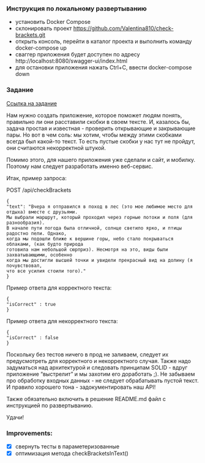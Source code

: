 ### Инструкция по локальному развертыванию

- установить Docker Compose
- склонировать проект https://github.com/Valentina810/check-brackets.git
- открыть консоль, перейти в каталог проекта и выполнить команду docker-compose up
- сваггер приложения будет доступен по адресу http://localhost:8080/swagger-ui/index.html
- для остановки приложения нажать Ctrl+C, ввести docker-compose down

### Задание 

[Ссылка на задание](https://beautifulcode.sber.ru/task/java)

Нам нужно создать приложение, которое поможет людям понять, правильно ли они расставили скобки в своем тексте. И, казалось бы, задача простая и известная - проверить открывающие и закрывающие пары. Но вот в чем соль: мы хотим, чтобы между этими скобками всегда был какой-то текст. То есть пустые скобки у нас тут не пройдут, они считаются некорректной штукой.

Помимо этого, для нашего приложения уже сделали и сайт, и мобилку. Поэтому нам следует разработать именно веб-сервис.

Итак, пример запроса:

POST /api/checkBrackets

```
{
"text": "Вчера я отправился в поход в лес (это мое любимое место для отдыха) вместе с друзьями. 
Мы выбрали маршрут, который проходил через горные потоки и поля (для разнообразия). 
В начале пути погода была отличной, солнце светило ярко, и птицы радостно пели. Однако, 
когда мы подошли ближе к вершине горы, небо стало покрываться облаками, (как будто природа 
готовила нам небольшой сюрприз). Несмотря на это, виды были захватывающими, особенно 
когда мы достигли высшей точки и увидели прекрасный вид на долину (я почувствовал, 
что все усилия стоили того)."
}
```

Пример ответа для корректного текста:

```
{
"isCorrect" : true
}
```

Пример ответа для некорректного текста:

```
{
"isCorrect" : false
}
```

Поскольку без тестов ничего в прод не заливаем, следует их предусмотреть для корректного и некорректного случая. Также надо задуматься над архитектурой и следовать принципам SOLID - вдруг приложение “выстрелит” и мы захотим его доработать ;). Не забываем про обработку входных данных - не следует обрабатывать пустой текст. И правило хорошего тона - задокументировать наш API!

Также обязательно включить в решение README.md файл с инструкцией по развертыванию.

Удачи!

### Improvements:
- [X] свернуть тесты в параметеризованные
- [X] оптимизация метода checkBracketsInText() 
